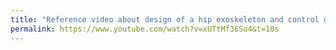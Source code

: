 ```yaml
---
title: "Reference video about design of a hip exoskeleton and control of a 6-DoF Stewart platform "
permalink: https://www.youtube.com/watch?v=xUTtMf36So4&t=10s
---
```

